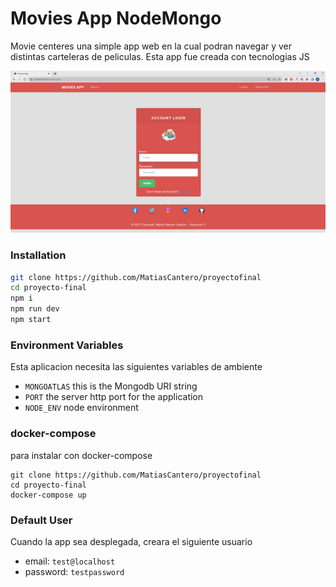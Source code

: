 # Movies App NodeMongo

Movie centeres una simple app web en la cual podran navegar y ver distintas carteleras de peliculas. Esta app fue creada con tecnologias JS

![](docs/screenshot.png)

### Installation

```sh
git clone https://github.com/MatiasCantero/proyectofinal
cd proyecto-final
npm i
npm run dev 
npm start 
```



### Environment Variables

Esta aplicacion necesita las siguientes variables de ambiente

- `MONGOATLAS` this is the Mongodb URI string
- `PORT` the server http port for the application
- `NODE_ENV` node environment

### docker-compose

para instalar con docker-compose

```shell
git clone https://github.com/MatiasCantero/proyectofinal
cd proyecto-final
docker-compose up
```

### Default User

Cuando la app sea desplegada, creara el siguiente usuario

- email: `test@localhost`
- password: `testpassword`





